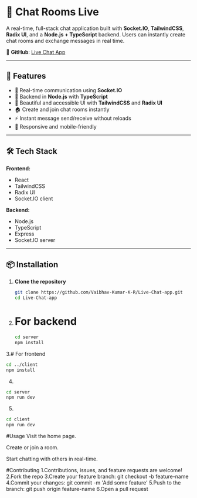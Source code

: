 # 💬 Chat Rooms Live

A real-time, full-stack chat application built with **Socket.IO**, **TailwindCSS**, **Radix UI**, and a **Node.js + TypeScript** backend. Users can instantly create chat rooms and exchange messages in real time.

🔗 **GitHub**: [Live Chat App](https://github.com/Vaibhav-Kumar-K-R/Live-Chat-app)

---

## 🚀 Features

- 🔌 Real-time communication using **Socket.IO**
- 🧠 Backend in **Node.js** with **TypeScript**
- 🎨 Beautiful and accessible UI with **TailwindCSS** and **Radix UI**
- 🏠 Create and join chat rooms instantly
- ⚡ Instant message send/receive without reloads
- 📱 Responsive and mobile-friendly

---

## 🛠️ Tech Stack

**Frontend:**
- React
- TailwindCSS
- Radix UI
- Socket.IO client

**Backend:**
- Node.js
- TypeScript
- Express
- Socket.IO server

---

## 📦 Installation

1. **Clone the repository**
   ```bash
   git clone https://github.com/Vaibhav-Kumar-K-R/Live-Chat-app.git
   cd Live-Chat-app
   
2. # For backend
   ```bash
   cd server
   npm install
   ```

3.# For frontend
   ``` bash
   cd ../client
   npm install
   ```

4.
```bash
cd server
npm run dev
```

5.
```bash
cd client
npm run dev
```


#Usage
Visit the home page.

Create or join a room.

Start chatting with others in real-time.



#Contributing
1.Contributions, issues, and feature requests are welcome!
2.Fork the repo
3.Create your feature branch: git checkout -b feature-name
4.Commit your changes: git commit -m 'Add some feature'
5.Push to the branch: git push origin feature-name
6.Open a pull request



